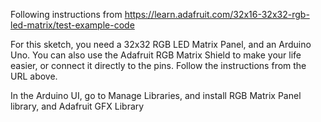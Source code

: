 Following instructions from https://learn.adafruit.com/32x16-32x32-rgb-led-matrix/test-example-code

For this sketch, you need a 32x32 RGB LED Matrix Panel, and an Arduino Uno. You can also use the Adafruit RGB Matrix Shield to make your life easier, or connect it directly to the pins. Follow the instructions from the URL above.

In the Arduino UI, go to Manage Libraries, and install RGB Matrix Panel library, and Adafruit GFX Library